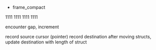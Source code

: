 
- frame_compact

1111    1111    1111    1111

encounter gap, increment

record source cursor (pointer)
record destination
after moving structs, update destination with length of struct